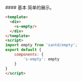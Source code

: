 <cn>
#### 基本
简单的展示。
</cn>

```html
<template>
  <div>
  	<s-empty/>
  </div>
</template>
<script>
import empty from 'santd/empty';
export default {
    components: {
        's-empty': empty
    }
}
</script>
```